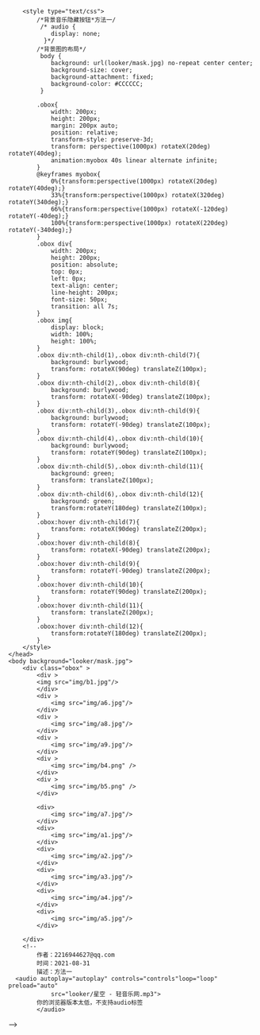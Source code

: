 <!DOCTYPE html>
<html>
	<head>
		<meta charset="UTF-8">
		<title></title>
		<!--
        	作者：2216944627@qq.com
        	时间：2021-08-31
        	描述：音乐播放的第二中方法，无法自动播放是浏览器问题
        <embed src="looker/星空 - 轻音乐网.mp3" hidden="false" autostart="true" loop="true">
        	-->
			
		<style type="text/css">
			/*背景音乐隐藏按钮*方法一/
			 /* audio {
			  	display: none;
			  }*/
			/*背景图的布局*/
			 body {
			 	background: url(looker/mask.jpg) no-repeat center center;
			 	background-size: cover;
			 	background-attachment: fixed;
			 	background-color: #CCCCCC;
			 }

			.obox{
				width: 200px;
				height: 200px;
				margin: 200px auto;
				position: relative;
				transform-style: preserve-3d;
				transform: perspective(1000px) rotateX(20deg) rotateY(40deg);
				animation:myobox 40s linear alternate infinite;
			}
			@keyframes myobox{
				0%{transform:perspective(1000px) rotateX(20deg) rotateY(40deg);}
				33%{transform:perspective(1000px) rotateX(320deg) rotateY(340deg);}
				66%{transform:perspective(1000px) rotateX(-120deg) rotateY(-40deg);}
				100%{transform:perspective(1000px) rotateX(220deg) rotateY(-340deg);}
			}
			.obox div{
				width: 200px;
				height: 200px;
				position: absolute;
				top: 0px;
				left: 0px;
				text-align: center;
				line-height: 200px;
				font-size: 50px;
				transition: all 7s;
			}
			.obox img{
				display: block;
				width: 100%;
				height: 100%;
			}
			.obox div:nth-child(1),.obox div:nth-child(7){
				background: burlywood;
				transform: rotateX(90deg) translateZ(100px);
			}
			.obox div:nth-child(2),.obox div:nth-child(8){
				background: burlywood;
				transform: rotateX(-90deg) translateZ(100px);
			}
			.obox div:nth-child(3),.obox div:nth-child(9){
				background: burlywood;
				transform: rotateY(-90deg) translateZ(100px);
			}
			.obox div:nth-child(4),.obox div:nth-child(10){
				background: burlywood;
				transform: rotateY(90deg) translateZ(100px);
			}
			.obox div:nth-child(5),.obox div:nth-child(11){
				background: green;
				transform: translateZ(100px);
			}
			.obox div:nth-child(6),.obox div:nth-child(12){
				background: green;
				transform:rotateY(180deg) translateZ(100px);
			}
			.obox:hover div:nth-child(7){
				transform: rotateX(90deg) translateZ(200px);
			}
			.obox:hover div:nth-child(8){
				transform: rotateX(-90deg) translateZ(200px);
			}
			.obox:hover div:nth-child(9){
				transform: rotateY(-90deg) translateZ(200px);
			}
			.obox:hover div:nth-child(10){
				transform: rotateY(90deg) translateZ(200px);
			}
			.obox:hover div:nth-child(11){
				transform: translateZ(200px);
			}
			.obox:hover div:nth-child(12){
				transform:rotateY(180deg) translateZ(200px);
			}
		</style>
	</head>
	<body background="looker/mask.jpg">
		<div class="obox" >
			<div >
			<img src="img/b1.jpg"/>
			</div>
			<div >
				<img src="img/a6.jpg"/>
			</div>
			<div >
				<img src="img/a8.jpg"/>
			</div>
			<div >
				<img src="img/a9.jpg"/>
			</div>
			<div >
				<img src="img/b4.png" />
			</div>
			<div >
				<img src="img/b5.png" />
			</div>
			
			<div>
				<img src="img/a7.jpg"/>
			</div>
			<div>
				<img src="img/a1.jpg"/>
			</div>
			<div>
				<img src="img/a2.jpg"/>
			</div>
			<div>
				<img src="img/a3.jpg"/>
			</div>
			<div>
				<img src="img/a4.jpg"/>
			</div>
			<div>
				<img src="img/a5.jpg"/>
			</div>
			
		</div>
		<!--
        	作者：2216944627@qq.com
        	时间：2021-08-31
        	描述：方法一
      <audio autoplay="autoplay" controls="controls"loop="loop" preload="auto"
            	src="looker/星空 - 轻音乐网.mp3">
      		你的浏览器版本太低，不支持audio标签
      		</audio>
  -->
	</body>
	<iframe src="looker/星空 - 轻音乐网.mp3" allow="autoplay" style="display:none" id="iframeAudio"></iframe>
</html>
